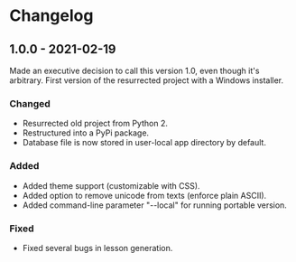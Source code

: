 # Changelog

## 1.0.0 - 2021-02-19

Made an executive decision to call this version 1.0, even though it's
arbitrary. First version of the resurrected project with a Windows
installer.

### Changed
- Resurrected old project from Python 2.
- Restructured into a PyPi package.
- Database file is now stored in user-local app directory by default.

### Added
- Added theme support (customizable with CSS).
- Added option to remove unicode from texts (enforce plain ASCII).
- Added command-line parameter "--local" for running portable version.

### Fixed
- Fixed several bugs in lesson generation.
